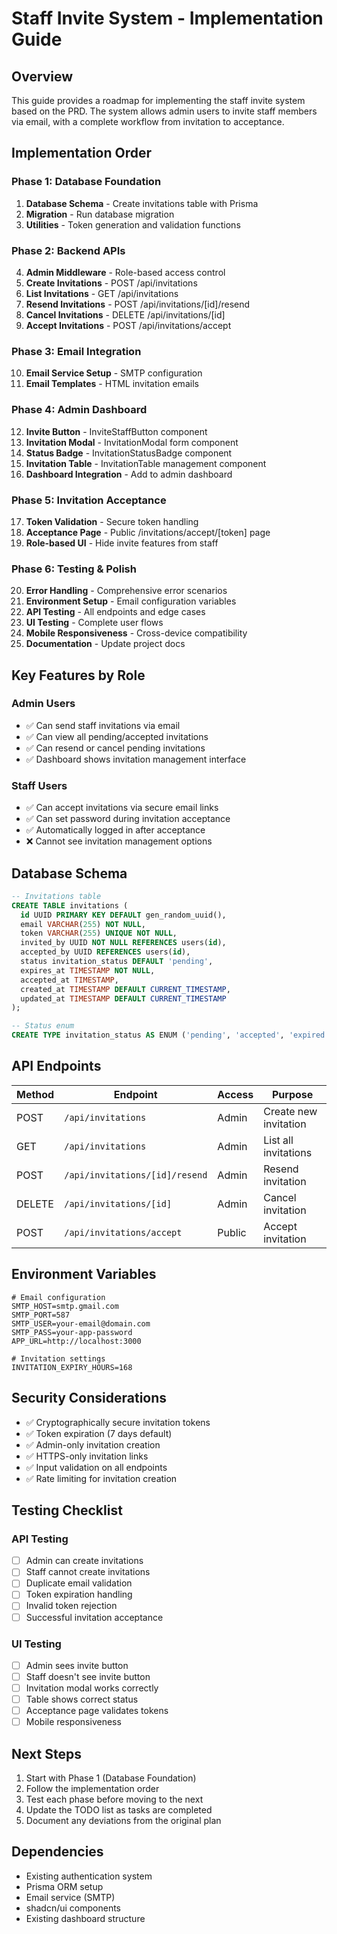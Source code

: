 # Staff Invite System - Implementation Guide

## Overview

This guide provides a roadmap for implementing the staff invite system based on the PRD. The system allows admin users to invite staff members via email, with a complete workflow from invitation to acceptance.

## Implementation Order

### Phase 1: Database Foundation
1. **Database Schema** - Create invitations table with Prisma
2. **Migration** - Run database migration
3. **Utilities** - Token generation and validation functions

### Phase 2: Backend APIs
4. **Admin Middleware** - Role-based access control
5. **Create Invitations** - POST /api/invitations
6. **List Invitations** - GET /api/invitations  
7. **Resend Invitations** - POST /api/invitations/[id]/resend
8. **Cancel Invitations** - DELETE /api/invitations/[id]
9. **Accept Invitations** - POST /api/invitations/accept

### Phase 3: Email Integration
10. **Email Service Setup** - SMTP configuration
11. **Email Templates** - HTML invitation emails

### Phase 4: Admin Dashboard
12. **Invite Button** - InviteStaffButton component
13. **Invitation Modal** - InvitationModal form component
14. **Status Badge** - InvitationStatusBadge component
15. **Invitation Table** - InvitationTable management component
16. **Dashboard Integration** - Add to admin dashboard

### Phase 5: Invitation Acceptance
17. **Token Validation** - Secure token handling
18. **Acceptance Page** - Public /invitations/accept/[token] page
19. **Role-based UI** - Hide invite features from staff

### Phase 6: Testing & Polish
20. **Error Handling** - Comprehensive error scenarios
21. **Environment Setup** - Email configuration variables
22. **API Testing** - All endpoints and edge cases
23. **UI Testing** - Complete user flows
24. **Mobile Responsiveness** - Cross-device compatibility
25. **Documentation** - Update project docs

## Key Features by Role

### Admin Users
- ✅ Can send staff invitations via email
- ✅ Can view all pending/accepted invitations
- ✅ Can resend or cancel pending invitations
- ✅ Dashboard shows invitation management interface

### Staff Users  
- ✅ Can accept invitations via secure email links
- ✅ Can set password during invitation acceptance
- ✅ Automatically logged in after acceptance
- ❌ Cannot see invitation management options

## Database Schema

```sql
-- Invitations table
CREATE TABLE invitations (
  id UUID PRIMARY KEY DEFAULT gen_random_uuid(),
  email VARCHAR(255) NOT NULL,
  token VARCHAR(255) UNIQUE NOT NULL,
  invited_by UUID NOT NULL REFERENCES users(id),
  accepted_by UUID REFERENCES users(id),
  status invitation_status DEFAULT 'pending',
  expires_at TIMESTAMP NOT NULL,
  accepted_at TIMESTAMP,
  created_at TIMESTAMP DEFAULT CURRENT_TIMESTAMP,
  updated_at TIMESTAMP DEFAULT CURRENT_TIMESTAMP
);

-- Status enum
CREATE TYPE invitation_status AS ENUM ('pending', 'accepted', 'expired', 'cancelled');
```

## API Endpoints

| Method | Endpoint | Access | Purpose |
|--------|----------|--------|---------|
| POST | `/api/invitations` | Admin | Create new invitation |
| GET | `/api/invitations` | Admin | List all invitations |
| POST | `/api/invitations/[id]/resend` | Admin | Resend invitation |
| DELETE | `/api/invitations/[id]` | Admin | Cancel invitation |
| POST | `/api/invitations/accept` | Public | Accept invitation |

## Environment Variables

```env
# Email configuration
SMTP_HOST=smtp.gmail.com
SMTP_PORT=587
SMTP_USER=your-email@domain.com
SMTP_PASS=your-app-password
APP_URL=http://localhost:3000

# Invitation settings
INVITATION_EXPIRY_HOURS=168
```

## Security Considerations

- ✅ Cryptographically secure invitation tokens
- ✅ Token expiration (7 days default)
- ✅ Admin-only invitation creation
- ✅ HTTPS-only invitation links
- ✅ Input validation on all endpoints
- ✅ Rate limiting for invitation creation

## Testing Checklist

### API Testing
- [ ] Admin can create invitations
- [ ] Staff cannot create invitations
- [ ] Duplicate email validation
- [ ] Token expiration handling
- [ ] Invalid token rejection
- [ ] Successful invitation acceptance

### UI Testing
- [ ] Admin sees invite button
- [ ] Staff doesn't see invite button
- [ ] Invitation modal works correctly
- [ ] Table shows correct status
- [ ] Acceptance page validates tokens
- [ ] Mobile responsiveness

## Next Steps

1. Start with Phase 1 (Database Foundation)
2. Follow the implementation order
3. Test each phase before moving to the next
4. Update the TODO list as tasks are completed
5. Document any deviations from the original plan

## Dependencies

- Existing authentication system
- Prisma ORM setup
- Email service (SMTP)
- shadcn/ui components
- Existing dashboard structure